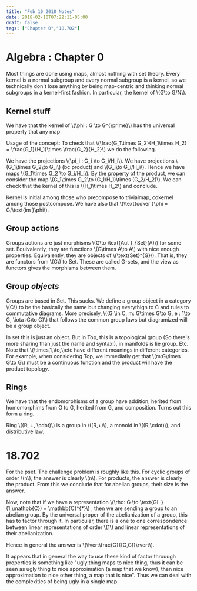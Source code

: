 ```yaml
---
title: "Feb 10 2018 Notes"
date: 2018-02-10T07:22:11-05:00
draft: false
tags: ["Chapter 0","18.702"]
---
```


# Algebra : Chapter 0 

Most things are done using maps, almost nothing with set theory. Every kernel
is a normal subgroup and every normal subgroup is a kernel, so we technically
don't lose anything by being map-centric and thinking normal subgroups 
in a kernel-first fashion. In particular, the kernel of \\(G\to G/N\\).

## Kernel stuff

We have that the kernel of \\(\phi : G \to G^{\prime}\\) has the universal property 
that any map 

Usage of the concept: To check that \\(\frac{G_1\times G_2}{H_1\times H_2}
= \frac{G_1}{H_1}\times \frac{G_2}{H_2}\\) we do the following.

We have the projections \\(\pi_i : G_i \to G_i/H_i\\). 
We have projections \\(G_1\times G_2\to G_i\\) (bc product) and \\(G_i\to G_i/H_i\\).
Hence we have maps \\(G_1\times G_2 \to G_i/H_i\\). By the property of the product, we can 
consider the map \\(G_1\times G_2\to (G_1/H_1)\times (G_2/H_2)\\). We can check that the 
kernel of this is \\(H_1\times H_2\\) and conclude.

Kernel is initial among those who precompose to trivialmap, cokernel among those postcompose.
We have also that \\(\text{coker }\phi = G/\text{im }\phi\\).

## Group actions

Groups actions are just morphisms \\(G\to \text{Aut }_{Set}(A)\\) for some set.
Equivalently, they are functions \\(G\times A\to A\\) with nice enough properties.
Equivalently, they are objects of \\(\text{Set}^{G}\\). That is, they
are functors from \\(G\\) to Set. These are called G-sets, and the view as functors 
gives the morphisms between them. 

## Group _objects_

Groups are based in Set. This sucks. We define a group object in a category \\(C\\) to be the 
basically the same but changing everythign to C and rules to commutative diagrams.
More precisely,  \\((G \in C, m: G\times G\to G, e : 1\to G, \iota :G\to G)\\) that follows 
the common group laws but diagramized will be a group object. 

In set this is just an object. But in Top, this is a topological group (So there's more sharing 
than just the name and syntax!), in manifolds is lie group. Etc. Note that \\(\times,1,\to,\\)etc
have different meanings in different categories. For example, when considering Top,
we immediatly get that \\(m:G\times G\to G\\) must be a continuous function and the product
will have the product topology.

## Rings

We have that the endomorphisms of a group have addition, herited from homomorphims from G to G,
herited from G, and composition. Turns out this form a ring.

Ring \\((R, +, \cdot)\\) is a group in \\((R,+)\\), a monoid in \\((R,\cdot)\\), and 
distributive law.



# 18.702

For the pset. The challenge problem is roughly like this. For cyclic groups of 
order \\(n\\), the answer is clearly \\(n\\). For products, the answer is clearly
the product. From this we conclude that for abelian groups, their size is the  answer.

Now, note that if we have a representation \\(\rho: G \to \text{GL }(1,\mathbb{C}) = \mathbb{C}^{*}\\)
, then we are sending a group to an abelian group. By the universal proper of the abelianization
of a group, this has to factor through it. In particular, there is a one to one correspondence
between linear representations of order \\(1\\) and linear representations of their 
abelianization.

Hence in general the answer is \\(\lvert\frac{G}{[G,G]}\rvert\\).

It appears that in general the way to use these kind of factor throuugh properties is something 
like "ugly thing maps to nice thing, thus it can be seen as ugly thing to nice approximation 
(a map that we know), then nice approximation to nice other thing, a map that is nice".
Thus we can deal with the complexities of being ugly in a single map.